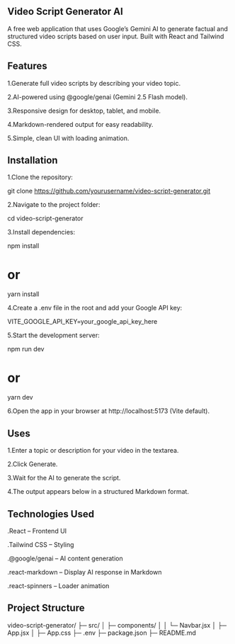 Video Script Generator AI
----

A free web application that uses Google’s Gemini AI to generate factual and structured video scripts based on user input. Built with React and Tailwind CSS.

Features
---------
1.Generate full video scripts by describing your video topic.

2.AI-powered using @google/genai (Gemini 2.5 Flash model).

3.Responsive design for desktop, tablet, and mobile.

4.Markdown-rendered output for easy readability.

5.Simple, clean UI with loading animation.

Installation
------

1.Clone the repository:

git clone https://github.com/yourusername/video-script-generator.git


2.Navigate to the project folder:

cd video-script-generator


3.Install dependencies:

npm install
# or
yarn install


4.Create a .env file in the root and add your Google API key:

VITE_GOOGLE_API_KEY=your_google_api_key_here


5.Start the development server:

npm run dev
# or
yarn dev


6.Open the app in your browser at http://localhost:5173
 (Vite default).

 
Uses
------

1.Enter a topic or description for your video in the textarea.

2.Click Generate.

3.Wait for the AI to generate the script.

4.The output appears below in a structured Markdown format.


Technologies Used
--------

.React – Frontend UI

.Tailwind CSS – Styling

.@google/genai – AI content generation

.react-markdown – Display AI response in Markdown

.react-spinners – Loader animation


Project Structure
-------
video-script-generator/
├─ src/
│  ├─ components/
│  │  └─ Navbar.jsx
│  ├─ App.jsx
│  ├─ App.css
├─ .env
├─ package.json
├─ README.md
